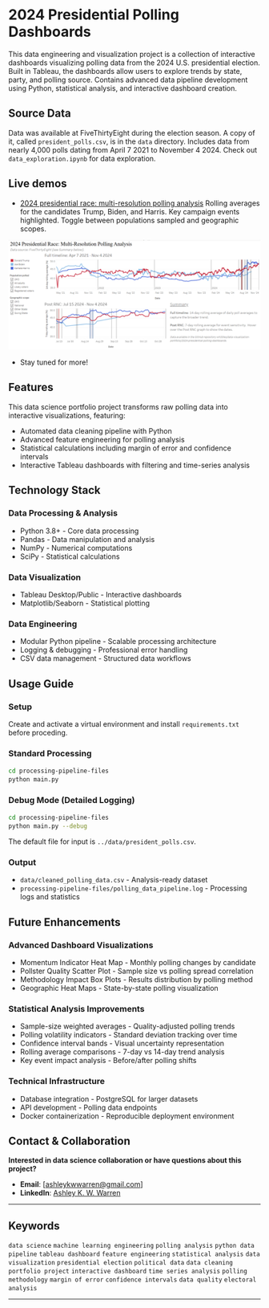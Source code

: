 # 2024 Presidential Polling Dashboards

This data engineering and visualization project is a collection of interactive dashboards visualizing polling data from the 2024 U.S. presidential election. Built in Tableau, the dashboards allow users to explore trends by state, party, and polling source.  Contains advanced data pipeline development using Python, statistical analysis, and interactive dashboard creation.

## Source Data

Data was available at FiveThirtyEight during the election season.  A copy of it, called `president_polls.csv`, is in the `data` directory.  Includes data from nearly 4,000 polls dating from April 7 2021 to November 4 2024.  Check out `data_exploration.ipynb` for data exploration.

## Live demos

- [2024 presidential race: multi-resolution polling analysis](https://public.tableau.com/app/profile/ashley.k.w.warren/viz/rolling-polling-trends/2024PresidentialRaceMulti-ResolutionPollingAnalysis?publish=yes)  Rolling averages for the candidates Trump, Biden, and Harris.  Key campaign events highlighted.  Toggle between populations sampled and geographic scopes.

<p align="center">
<img src="screenshots/rolling-polling-trends.png" alt="Polling Dashboard" width="1000">
</p>

- Stay tuned for more!

## Features

This data science portfolio project transforms raw polling data into interactive visualizations, featuring:

- Automated data cleaning pipeline with Python
- Advanced feature engineering for polling analysis
- Statistical calculations including margin of error and confidence intervals
- Interactive Tableau dashboards with filtering and time-series analysis

##  Technology Stack

### Data Processing & Analysis

- Python 3.8+ - Core data processing
- Pandas - Data manipulation and analysis
- NumPy - Numerical computations
- SciPy - Statistical calculations

### Data Visualization

- Tableau Desktop/Public - Interactive dashboards
- Matplotlib/Seaborn - Statistical plotting 

### Data Engineering

- Modular Python pipeline - Scalable processing architecture
- Logging & debugging - Professional error handling
- CSV data management - Structured data workflows

## Usage Guide

### Setup

Create and activate a virtual environment and install `requirements.txt` before proceding.

### Standard Processing
```bash
cd processing-pipeline-files
python main.py 
```

### Debug Mode (Detailed Logging)
```bash
cd processing-pipeline-files
python main.py --debug
```

The default file for input is `../data/president_polls.csv`. 

### Output

- `data/cleaned_polling_data.csv` - Analysis-ready dataset
- `processing-pipeline-files/polling_data_pipeline.log` - Processing logs and statistics

## Future Enhancements

### Advanced Dashboard Visualizations

- Momentum Indicator Heat Map - Monthly polling changes by candidate
- Pollster Quality Scatter Plot - Sample size vs polling spread correlation
- Methodology Impact Box Plots - Results distribution by polling method
- Geographic Heat Maps - State-by-state polling visualization

### Statistical Analysis Improvements

- Sample-size weighted averages - Quality-adjusted polling trends
- Polling volatility indicators - Standard deviation tracking over time
- Confidence interval bands - Visual uncertainty representation
- Rolling average comparisons - 7-day vs 14-day trend analysis
- Key event impact analysis - Before/after polling shifts

### Technical Infrastructure

- Database integration - PostgreSQL for larger datasets
- API development - Polling data endpoints
- Docker containerization - Reproducible deployment environment

## Contact & Collaboration

**Interested in data science collaboration or have questions about this project?**

- **Email**: [ashleykwwarren@gmail.com]
- **LinkedIn**: [Ashley K. W. Warren](https://www.linkedin.com/in/ashleykwwarren/)

---

## Keywords

`data science` `machine learning engineering` `polling analysis` `python data pipeline` `tableau dashboard` `feature engineering` `statistical analysis` `data visualization` `presidential election` `political data` `data cleaning` `portfolio project` `interactive dashboard` `time series analysis` `polling methodology` `margin of error` `confidence intervals` `data quality` `electoral analysis`

---
